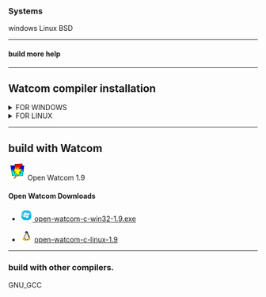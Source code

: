 
### Systems

windows 
Linux 
BSD

***

#### build more help 

***

## Watcom compiler installation
</div>
  <details>
   <summary> FOR WINDOWS </summary>  
    


### Fixe watcom OpenGL Syntax Error! 
put OpenGl Modified / Fixed Files Incluse in [more_Files/Windows](../more_files/windows)  

  replace default WATCOM files  
you need to place the files from the ```more_Files/windows``` directory  inside the Open Watcom installation location  
the default location is ``C:\WATCOM``  
    
</details>


</div>
  <details>
   <summary> FOR LINUX  </summary>  
    
### Install Watcom and Configure Project for linux.

# NOTE ! 
I am using Debian 12 , in case you are using another linux distribution , use some things as base

### step 1


you need to extract `open-watcom-c-linux-1.9` file  
with unzip .

you need to install unzip or something of your choice, but here is unzip.  

##### Unzip Installation 
```sh
sudo apt-get install unzip
```

in the directory where you downloaded the file `open-watcom-c-linux-1.9` put the following command  
```sh
unzip open-watcom-c-linux-1.9 -d WATCOM
```
and will extract the files to the directory called ``WATCOM``   

after this process it is necessary to move this directory to   

`` /usr/bin ``  
with administrator permissions, move the ``WATCOM`` directory to getting like this ` /usr/bin/WATCOM `   

### step 2  

```sh
nano ~/.bashrc
```

you need a script and define Watcom Files path to linux put the code in `.bashrc `   
and now put the entire code below inside the .bashrc file, open the .bashrc and at the end of it put the following code.

```sh
# Open Watcom 1.9 Path Script:
# ---------------------------------------------------------------------------
export WATCOM=/usr/bin/WATCOM
export PATH=$WATCOM/binl:$PATH
export EDPATH=$WATCOM/eddat
export INCLUDE=$WATCOM/lh
export LIB=$WATCOM/libl
# ---------------------------------------------------------------------------
```  
after this , get WATCOM dir ADMIN .

```sh
sudo chmod -R 777 /usr/bin/WATCOM
```
----

## X11 LIBs

Just Wait

##### NOTE ! libX11.a is not working in Open Watcom 1.9 , we need Compile libX11.a with Open Watcom .

</details>

***

## build with Watcom

 <img src="../web_Help_Res/Watcom_mini.png" width="35" height="35" /> Open Watcom 1.9  
#### Open Watcom Downloads  

- [<img src="../web_Help_Res/windows_icon_aero.png" width="25" height="25" /> open-watcom-c-win32-1.9.exe](http://openwatcom.org/ftp/install/open-watcom-c-win32-1.9.exe)   

    
- <img src="../web_Help_Res/icons8-linux-96.png" width="25" height="25" />  [open-watcom-c-linux-1.9](http://openwatcom.org/ftp/install/open-watcom-c-linux-1.9)

***

### build  with other compilers.

GNU_GCC

